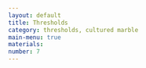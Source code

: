 ```yaml
---
layout: default
title: Thresholds
category: thresholds, cultured marble
main-menu: true
materials:
number: 7
---
```

